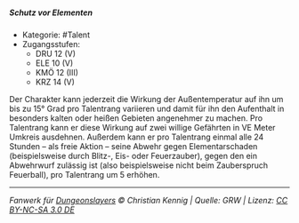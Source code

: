 <!---
Dies ist ein Fanwerk für DUNGEONSLAYERS © von Christian Kennig

Quellen:      [Dungeonslayers Grundregelwerk](https://dungeonslayers.net/download/Dungeonslayers4.pdf)
              [Talentbeschreibungen](https://www.f-space.de/ds4/tools-talentcards.html)
License:      [CC-BY-NC-SA 4.0](https://creativecommons.org/licenses/by-nc-sa/4.0/deed.de)
Richtlinien:  [Fanwerkrichtlinien](https://www.dungeonslayers.net/fanwerk-richtlinien/)
Autor:        Zauberlehrling
-->

##### Schutz vor Elementen

- Kategorie: #Talent
- Zugangsstufen:
  - DRU 12 (V)
  - ELE 10 (V)
  - KMÖ 12 (III)
  - KRZ 14 (V)

Der Charakter kann jederzeit die Wirkung der Außentemperatur auf ihn um bis zu 15° Grad pro Talentrang variieren und damit für ihn den Aufenthalt in besonders kalten oder heißen Gebieten angenehmer zu machen. Pro Talentrang kann er diese Wirkung auf zwei willige Gefährten in VE Meter Umkreis ausdehnen. Außerdem kann er pro Talentrang einmal alle 24 Stunden – als freie Aktion – seine Abwehr gegen Elementarschaden (beispielsweise durch Blitz-, Eis- oder Feuerzauber), gegen den ein Abwehrwurf zulässig ist (also beispielsweise nicht beim Zauberspruch Feuerball), pro Talentrang um 5 erhöhen.

---

_Fanwerk für [Dungeonslayers](https://www.dungeonslayers.net/) © Christian Kennig | Quelle: GRW | Lizenz: [CC BY-NC-SA 3.0 DE](https://creativecommons.org/licenses/by-nc-sa/3.0/de/)_
